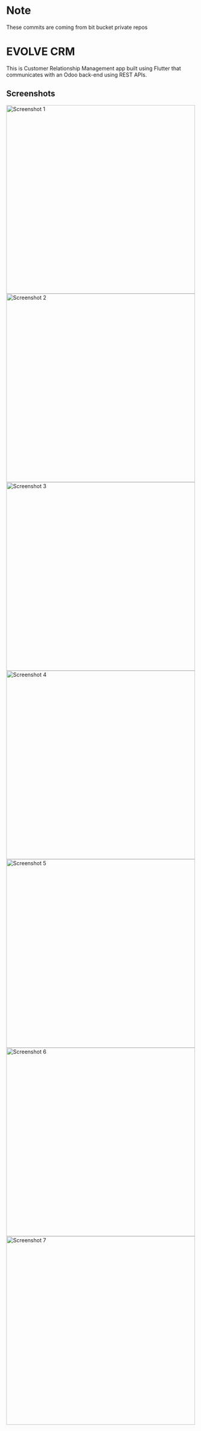 # Note
These commits are coming from bit bucket private repos

# EVOLVE CRM

[//]: # (<img src="assets/app_icon.png" alt="App Icon" height="100" width="100">)

This is Customer Relationship Management app built using Flutter that communicates with an Odoo back-end using REST APIs.


## Screenshots

<img src="assets/screenshots/1.png" alt="Screenshot 1" width="500">

<img src="assets/screenshots/2.png" alt="Screenshot 2" width="500">

<img src="assets/screenshots/3.png" alt="Screenshot 3" width="500">

<img src="assets/screenshots/4.png" alt="Screenshot 4" width="500">

<img src="assets/screenshots/5.png" alt="Screenshot 5" width="500">

<img src="assets/screenshots/6.png" alt="Screenshot 6" width="500">

<img src="assets/screenshots/7.png" alt="Screenshot 7" width="500">

